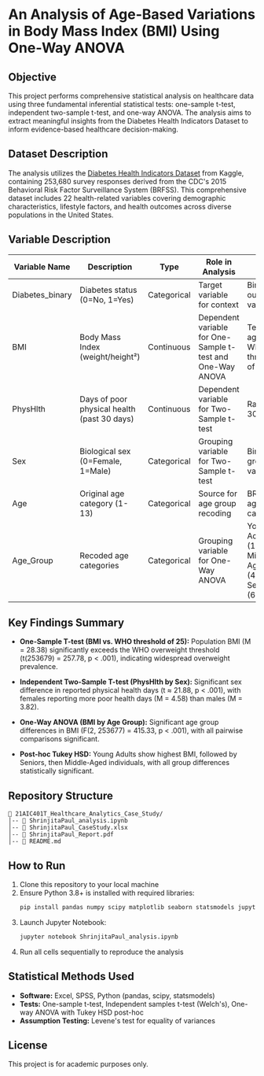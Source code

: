 # An Analysis of Age-Based Variations in Body Mass Index (BMI) Using One-Way ANOVA

## Objective

This project performs comprehensive statistical analysis on healthcare data using three fundamental inferential statistical tests: one-sample t-test, independent two-sample t-test, and one-way ANOVA. The analysis aims to extract meaningful insights from the Diabetes Health Indicators Dataset to inform evidence-based healthcare decision-making.

## Dataset Description

The analysis utilizes the [Diabetes Health Indicators Dataset](https://www.kaggle.com/datasets/alexteboul/diabetes-health-indicators-dataset) from Kaggle, containing 253,680 survey responses derived from the CDC's 2015 Behavioral Risk Factor Surveillance System (BRFSS). This comprehensive dataset includes 22 health-related variables covering demographic characteristics, lifestyle factors, and health outcomes across diverse populations in the United States.

## Variable Description

| Variable Name | Description | Type | Role in Analysis | Notes |
|---------------|-------------|------|------------------|-------|
| Diabetes_binary | Diabetes status (0=No, 1=Yes) | Categorical | Target variable for context | Binary outcome variable |
| BMI | Body Mass Index (weight/height²) | Continuous | Dependent variable for One-Sample t-test and One-Way ANOVA | Tested against WHO threshold of 25 |
| PhysHlth | Days of poor physical health (past 30 days) | Continuous | Dependent variable for Two-Sample t-test | Range: 0-30 days |
| Sex | Biological sex (0=Female, 1=Male) | Categorical | Grouping variable for Two-Sample t-test | Binary grouping variable |
| Age | Original age category (1-13) | Categorical | Source for age group recoding | BRFSS age categories |
| Age_Group | Recoded age categories | Categorical | Grouping variable for One-Way ANOVA | Young Adult (18-39), Middle Aged (40-59), Senior (60+) |

## Key Findings Summary

- **One-Sample T-test (BMI vs. WHO threshold of 25):** Population BMI (M = 28.38) significantly exceeds the WHO overweight threshold (t(253679) = 257.78, p < .001), indicating widespread overweight prevalence.

- **Independent Two-Sample T-test (PhysHlth by Sex):** Significant sex difference in reported physical health days (t ≈ 21.88, p < .001), with females reporting more poor health days (M = 4.58) than males (M = 3.82).

- **One-Way ANOVA (BMI by Age Group):** Significant age group differences in BMI (F(2, 253677) = 415.33, p < .001), with all pairwise comparisons significant.

- **Post-hoc Tukey HSD:** Young Adults show highest BMI, followed by Seniors, then Middle-Aged individuals, with all group differences statistically significant.

## Repository Structure

```
📁 21AIC401T_Healthcare_Analytics_Case_Study/
│-- 📄 ShrinjitaPaul_analysis.ipynb
│-- 📄 ShrinjitaPaul_CaseStudy.xlsx
│-- 📄 ShrinjitaPaul_Report.pdf
│-- 📄 README.md
```

## How to Run

1. Clone this repository to your local machine
2. Ensure Python 3.8+ is installed with required libraries:
   ```bash
   pip install pandas numpy scipy matplotlib seaborn statsmodels jupyter kagglehub
   ```
3. Launch Jupyter Notebook:
   ```bash
   jupyter notebook ShrinjitaPaul_analysis.ipynb
   ```
4. Run all cells sequentially to reproduce the analysis

## Statistical Methods Used

- **Software:** Excel, SPSS, Python (pandas, scipy, statsmodels)
- **Tests:** One-sample t-test, Independent samples t-test (Welch's), One-way ANOVA with Tukey HSD post-hoc
- **Assumption Testing:** Levene's test for equality of variances

## License

This project is for academic purposes only.
